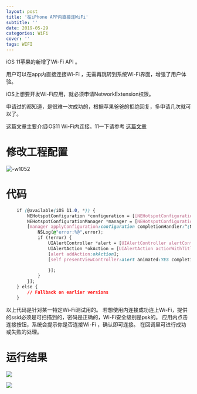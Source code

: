 ```yaml
---
layout: post
title: '在iPhone APP内直接连WiFi'
subtitle: ''
date: 2019-05-29
categories: WiFi
cover: ''
tags: WIFI
---
```



iOS 11苹果的新增了Wi-Fi API 。

用户可以在app内直接连接Wi-Fi ，无需再跳转到系统Wi-Fi界面，增强了用户体验。

iOS上想要开发Wi-Fi应用，就必须申请NetworkExtension权限。

申请过的都知道，是很难一次成功的，根据苹果爸爸的拒绝回复，多申请几次就可以了。

这篇文章主要介绍iOS11 Wi-Fi内连接。11一下请参考 [这篇文章](https://www.jianshu.com/p/00f6f4bb7a75)


# 修改工程配置

![-w1052](../../../assets/img/15591100210392/15591102472885.jpg)



# 代码
```css
    if (@available(iOS 11.0, *)) {
        NEHotspotConfiguration *configuration = [[NEHotspotConfiguration alloc] initWithSSID:@"wuxiaomingdeiMac" passphrase:@"xiaoming"isWEP:NO];
        NEHotspotConfigurationManager *manager = [NEHotspotConfigurationManager sharedManager];
        [manager applyConfiguration:configuration completionHandler:^(NSError * _Nullable error) {
            NSLog(@"error:%@",error);
            if (!error) {
                UIAlertController *alert = [UIAlertController alertControllerWithTitle:@"" message:@"连接成功" preferredStyle:UIAlertControllerStyleAlert];
                UIAlertAction *okAction = [UIAlertAction actionWithTitle:@"OK" style:UIAlertActionStyleDefault handler:nil];
                [alert addAction:okAction];
                [self presentViewController:alert animated:YES completion:^{
                    
                }];
            }
        }];
    } else {
        // Fallback on earlier versions
    }
```
以上代码是针对某一特定Wi-Fi测试用的。
若想使用内连接成功连上Wi-Fi，提供的ssid必须是可扫描到的，密码是正确的，Wi-Fi安全级别是psk的。
应用内点击连接按钮，系统会提示你是否连接Wi-Fi ，确认即可连接。
在回调里可进行成功或失败的处理。

# 运行结果

![](../../../assets/img/15591100210392/15591103088839.jpg)



![](../../../assets/img/15591100210392/15591103230821.jpg)

